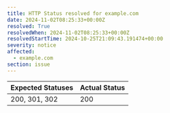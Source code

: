 ```yaml
---
title: HTTP Status resolved for example.com
date: 2024-11-02T08:25:33+00:00Z
resolved: True
resolvedWhen: 2024-11-02T08:25:33+00:00Z
resolvedStartTime: 2024-10-25T21:09:43.191474+00:00
severity: notice
affected:
  - example.com
section: issue
---
```


| Expected Statuses | Actual Status  |
|-------------------|----------------|
| 200, 301, 302 | 200 |
